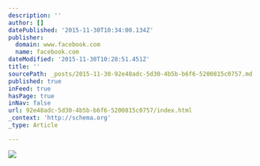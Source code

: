 ```yaml
---
description: ''
author: []
datePublished: '2015-11-30T10:34:00.134Z'
publisher:
  domain: www.facebook.com
  name: facebook.com
dateModified: '2015-11-30T10:28:51.451Z'
title: ''
sourcePath: _posts/2015-11-30-92e48adc-5d30-4b5b-b6f6-5200815c0757.md
published: true
inFeed: true
hasPage: true
inNav: false
url: 92e48adc-5d30-4b5b-b6f6-5200815c0757/index.html
_context: 'http://schema.org'
_type: Article

---
```

![](https://scontent-arn2-1.xx.fbcdn.net/hphotos-xaf1/t31.0-8/12273679_465893393583173_2842113063115194571_o.jpg)